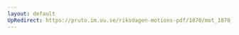 ```yaml
---
layout: default
UpRedirect: https://pruto.im.uu.se/riksdagen-motions-pdf/1870/mot_1870__ak__fört.pdf
---
```

